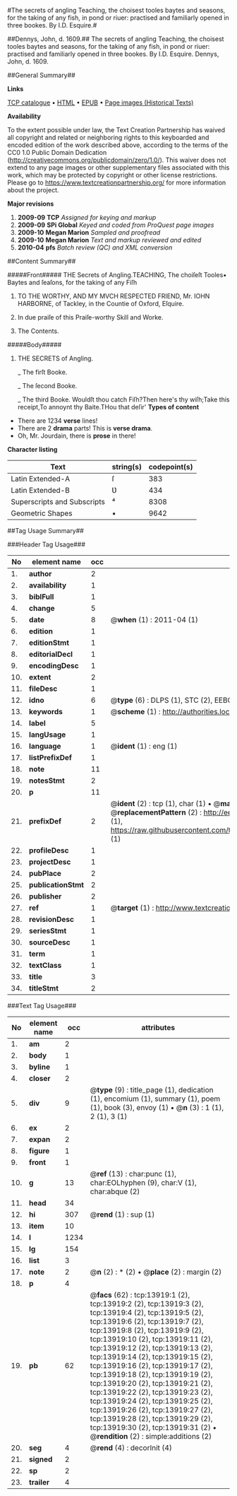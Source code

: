 #The secrets of angling Teaching, the choisest tooles baytes and seasons, for the taking of any fish, in pond or riuer: practised and familiarly opened in three bookes. By I.D. Esquire.#

##Dennys, John, d. 1609.##
The secrets of angling Teaching, the choisest tooles baytes and seasons, for the taking of any fish, in pond or riuer: practised and familiarly opened in three bookes. By I.D. Esquire.
Dennys, John, d. 1609.

##General Summary##

**Links**

[TCP catalogue](http://www.ota.ox.ac.uk/tcp/)  • 
[HTML](http://tei.it.ox.ac.uk/tcp/Texts-HTML/free/A20/A20178.html)  • 
[EPUB](http://tei.it.ox.ac.uk/tcp/Texts-EPUB/free/A20/A20178.epub) • 
[Page images (Historical Texts)](https://historicaltexts.jisc.ac.uk/eebo-99848803e)

**Availability**

To the extent possible under law, the Text Creation Partnership has waived all copyright and related or neighboring rights to this keyboarded and encoded edition of the work described above, according to the terms of the CC0 1.0 Public Domain Dedication (http://creativecommons.org/publicdomain/zero/1.0/). This waiver does not extend to any page images or other supplementary files associated with this work, which may be protected by copyright or other license restrictions. Please go to https://www.textcreationpartnership.org/ for more information about the project.

**Major revisions**

1. __2009-09__ __TCP__ *Assigned for keying and markup*
1. __2009-09__ __SPi Global__ *Keyed and coded from ProQuest page images*
1. __2009-10__ __Megan Marion__ *Sampled and proofread*
1. __2009-10__ __Megan Marion__ *Text and markup reviewed and edited*
1. __2010-04__ __pfs__ *Batch review (QC) and XML conversion*

##Content Summary##

#####Front#####
THE Secrets of Angling.TEACHING, The choiſeſt Tooles▪ Baytes and ſeaſons, for the taking of any Fiſh
1. TO THE WORTHY, AND MY MVCH RESPECTED FRIEND, Mr. IOHN HARBORNE, of Tackley, in the Countie of Oxford, Eſquire.

1. In due praiſe of this Praiſe-worthy Skill and Worke.

1. The Contents.

#####Body#####

1. THE SECRETS of Angling.

    _ The firſt Booke.

    _ The ſecond Booke.

    _ The third Booke.
Wouldſt thou catch Fiſh?Then here's thy wiſh;Take this receipt,To annoynt thy Baite.THou that deſir'
**Types of content**

  * There are 1234 **verse** lines!
  * There are 2 **drama** parts! This is **verse drama**.
  * Oh, Mr. Jourdain, there is **prose** in there!

**Character listing**


|Text|string(s)|codepoint(s)|
|---|---|---|
|Latin Extended-A|ſ|383|
|Latin Extended-B|Ʋ|434|
|Superscripts             and Subscripts|⁴|8308|
|Geometric Shapes|▪|9642|

##Tag Usage Summary##

###Header Tag Usage###

|No|element name|occ|attributes|
|---|---|---|---|
|1.|__author__|2||
|2.|__availability__|1||
|3.|__biblFull__|1||
|4.|__change__|5||
|5.|__date__|8| @__when__ (1) : 2011-04 (1)|
|6.|__edition__|1||
|7.|__editionStmt__|1||
|8.|__editorialDecl__|1||
|9.|__encodingDesc__|1||
|10.|__extent__|2||
|11.|__fileDesc__|1||
|12.|__idno__|6| @__type__ (6) : DLPS (1), STC (2), EEBO-CITATION (1), PROQUEST (1), VID (1)|
|13.|__keywords__|1| @__scheme__ (1) : http://authorities.loc.gov/ (1)|
|14.|__label__|5||
|15.|__langUsage__|1||
|16.|__language__|1| @__ident__ (1) : eng (1)|
|17.|__listPrefixDef__|1||
|18.|__note__|11||
|19.|__notesStmt__|2||
|20.|__p__|11||
|21.|__prefixDef__|2| @__ident__ (2) : tcp (1), char (1)  •  @__matchPattern__ (2) : ([0-9\-]+):([0-9IVX]+) (1), (.+) (1)  •  @__replacementPattern__ (2) : http://eebo.chadwyck.com/downloadtiff?vid=$1&page=$2 (1), https://raw.githubusercontent.com/textcreationpartnership/Texts/master/tcpchars.xml#$1 (1)|
|22.|__profileDesc__|1||
|23.|__projectDesc__|1||
|24.|__pubPlace__|2||
|25.|__publicationStmt__|2||
|26.|__publisher__|2||
|27.|__ref__|1| @__target__ (1) : http://www.textcreationpartnership.org/docs/. (1)|
|28.|__revisionDesc__|1||
|29.|__seriesStmt__|1||
|30.|__sourceDesc__|1||
|31.|__term__|1||
|32.|__textClass__|1||
|33.|__title__|3||
|34.|__titleStmt__|2||


###Text Tag Usage###

|No|element name|occ|attributes|
|---|---|---|---|
|1.|__am__|2||
|2.|__body__|1||
|3.|__byline__|1||
|4.|__closer__|2||
|5.|__div__|9| @__type__ (9) : title_page (1), dedication (1), encomium (1), summary (1), poem (1), book (3), envoy (1)  •  @__n__ (3) : 1 (1), 2 (1), 3 (1)|
|6.|__ex__|2||
|7.|__expan__|2||
|8.|__figure__|1||
|9.|__front__|1||
|10.|__g__|13| @__ref__ (13) : char:punc (1), char:EOLhyphen (9), char:V (1), char:abque (2)|
|11.|__head__|34||
|12.|__hi__|307| @__rend__ (1) : sup (1)|
|13.|__item__|10||
|14.|__l__|1234||
|15.|__lg__|154||
|16.|__list__|3||
|17.|__note__|2| @__n__ (2) : * (2)  •  @__place__ (2) : margin (2)|
|18.|__p__|4||
|19.|__pb__|62| @__facs__ (62) : tcp:13919:1 (2), tcp:13919:2 (2), tcp:13919:3 (2), tcp:13919:4 (2), tcp:13919:5 (2), tcp:13919:6 (2), tcp:13919:7 (2), tcp:13919:8 (2), tcp:13919:9 (2), tcp:13919:10 (2), tcp:13919:11 (2), tcp:13919:12 (2), tcp:13919:13 (2), tcp:13919:14 (2), tcp:13919:15 (2), tcp:13919:16 (2), tcp:13919:17 (2), tcp:13919:18 (2), tcp:13919:19 (2), tcp:13919:20 (2), tcp:13919:21 (2), tcp:13919:22 (2), tcp:13919:23 (2), tcp:13919:24 (2), tcp:13919:25 (2), tcp:13919:26 (2), tcp:13919:27 (2), tcp:13919:28 (2), tcp:13919:29 (2), tcp:13919:30 (2), tcp:13919:31 (2)  •  @__rendition__ (2) : simple:additions (2)|
|20.|__seg__|4| @__rend__ (4) : decorInit (4)|
|21.|__signed__|2||
|22.|__sp__|2||
|23.|__trailer__|4||
